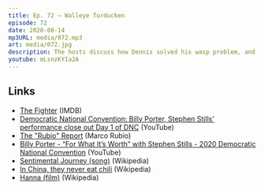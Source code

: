 ```yaml
---
title: Ep. 72 – Walleye Turducken
episode: 72
date: 2020-08-14
mp3URL: media/072.mp3
art: media/072.jpg
description: The hosts discuss how Dennis solved his wasp problem, and creates a method to ship fish around the country, Erik learns boxing and motorcycling, and the DNC is awkwardly awesome.
youtube: mLsnzKYIa2A
---
```


## Links

- [The Fighter](https://www.imdb.com/title/tt0964517/) (IMDB)
- [Democratic National Convention: Billy Porter, Stephen Stills' performance close out Day 1 of DNC](https://www.youtube.com/watch?v=Bhuh9b_qFfo) (YouTube)
- [The "Rubio" Report](https://www.rubio.senate.gov/public/index.cfm/2020/8/rubio-statement-on-senate-intel-release-of-volume-5-of-bipartisan-russia-report) (Marco Rubio)
- [Billy Porter - “For What It’s Worth” with Stephen Stills - 2020 Democratic National Convention](https://www.youtube.com/watch?v=c9nTxOMtbEI) (YouTube)
- [Sentimental Journey (song)](<https://en.wikipedia.org/wiki/Sentimental_Journey_(song)>) (Wikipedia)
- [In China, they never eat chili](<https://en.wikipedia.org/wiki/Limerick_(song)>) (Wikipedia)
- [Hanna (film)](https://en.wikipedia.org/wiki/Hanna_%28film%29) (Wikipedia)
